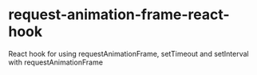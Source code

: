 # request-animation-frame-react-hook
React hook for using requestAnimationFrame, setTimeout and setInterval with requestAnimationFrame
